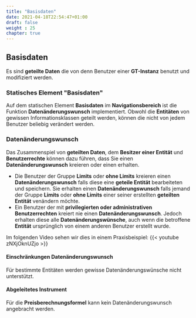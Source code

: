 ```yaml
---
title: "Basisdaten"
date: 2021-04-18T22:54:47+01:00
draft: false
weight : 25
chapter: true
---
```

## Basisdaten
Es sind **geteilte Daten** die von denn Benutzer einer **GT-Instanz** benutzt und modifiziert werden.

### Statisches Element "Basisdaten"
Auf dem statischen Element **Basisdaten** im **Navigationsbereich** ist die Funktion **Datenänderungswunsch** implementiert. Obwohl die **Entitäten** von gewissen Informationsklassen geteilt werden, können die nicht von jedem Benutzer beliebig verändert werden.

### Datenänderungswunsch
Das Zusammenspiel von **geteilten Daten**, dem **Besitzer einer Entität** und **Benutzerrechte** können dazu führen, dass Sie einen **Datenänderungswunsch** kreieren oder einen erhalten.
+ Die Benutzer der Gruppe **Limits** oder **ohne Limits** kreieren einen **Datenänderungswunsch** falls diese eine **geteile Entität** bearbeiteten und speichern. Sie erhalten einen **Datenänderungswunsch** falls jemand der Gruppe **Limits** oder **ohne Limits** einer seiner erstellten **geteilten Entität** venändern möchte.
+ Ein Benutzer der mit **privilegierten oder administrativen Benutzerrechten** kreiert nie einen **Datenänderungswunsch**. Jedoch erhalten diese alle **Datenänderungswünsche**, auch wenn die betroffene **Entität** ursprünglich von einem anderen Benutzer erstellt wurde.

Im folgenden Video sehen wir dies in einem Praxisbeispiel:
{{< youtube zNXjOknUZjo >}}

#### Einschränkungen Datenänderungswunsch
Für bestimmte Entitäten werden gewisse Datenänderungswünsche nicht unterstützt.

#### Abgeleitetes Instrument
Für die **Preisberechnungsformel** kann kein Datenänderungswunsch angebracht werden.

